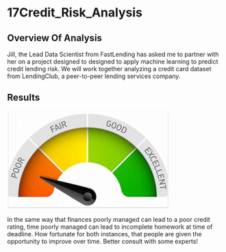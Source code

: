 # 17Credit_Risk_Analysis

## Overview Of Analysis

Jill, the Lead Data Scientist from FastLending has asked me to partner with her on a project designed to designed to apply machine learning to predict credit lending risk. We will work together analyzing a credit card dataset from LendingClub, a peer-to-peer lending services company.


## Results

![poor](images/poor.PNG)

In the same way that finances poorly managed can lead to a poor credit rating, time poorly managed can lead to incomplete homework at time of deadline.  How fortunate for both instances, that people are given the opportunity to improve over time.  Better consult with some experts!